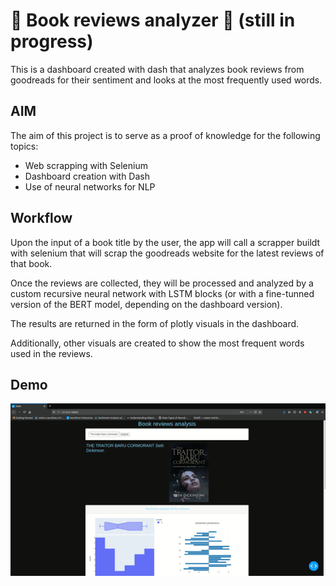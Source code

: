 # :book: Book reviews analyzer :book: (still in progress)

This is a dashboard created with dash that analyzes book reviews from goodreads for their sentiment and looks at the most frequently used words.

## AIM

The aim of this project is to serve as a proof of knowledge for the following topics:
+   Web scrapping with Selenium
+   Dashboard creation with Dash
+   Use of neural networks for NLP

## Workflow

Upon the input of a book title by the user, the app will call a scrapper buildt with selenium that will scrap the goodreads website for the latest reviews of that book.

Once the reviews are collected, they will be processed and analyzed by a custom recursive neural network with LSTM blocks (or with a fine-tunned version of the BERT model, depending on the dashboard version).

The results are returned in the form of plotly visuals in the dashboard.

Additionally, other visuals are created to show the most frequent words used in the reviews.

## Demo

![Alt Text](INPUT/Dashboard_demo.gif)